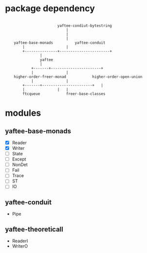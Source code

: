 # package dependency

```

						yaftee-condiut-bytestring
							|
							|
							|
	yaftee-base-monads			yaftee-conduit
		|					|
		+---------------+-----------------------+
				|
				yaftee
				|
			+-------+-----------------------+
			|				|
	higher-order-freer-monad		    higher-order-open-union
			|				|
		+-------+-----------------------+	|
		|				|	|
		ftcqueue		    freer-base-classes

```

# modules

## yaftee-base-monads

* [x] Reader
* [x] Writer
* [ ] State
* [ ] Except
* [ ] NonDet
* [ ] Fail
* [ ] Trace
* [ ] ST
* [ ] IO

## yaftee-conduit

* Pipe

## yaftee-theoreticall

* ReaderI
* WriterO
